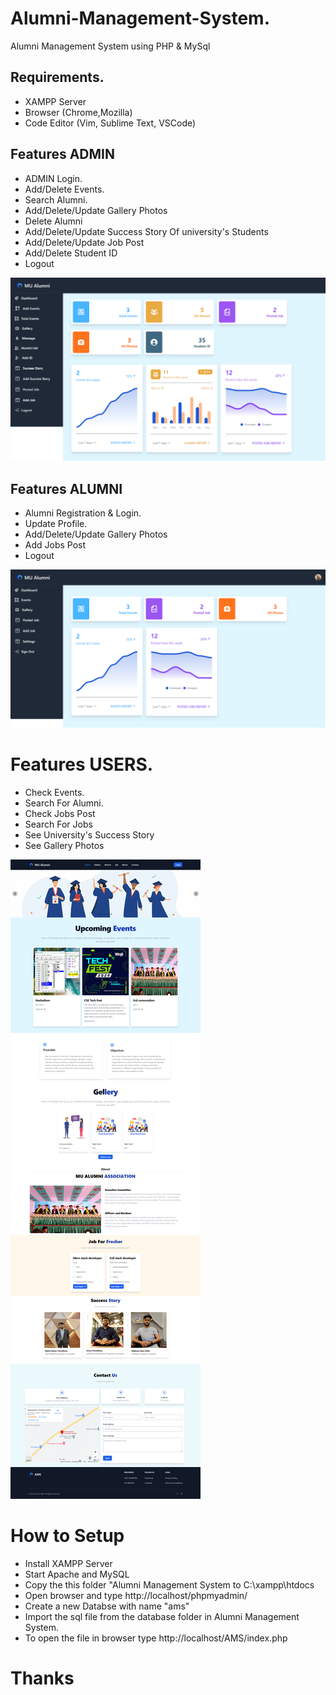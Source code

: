 <h1>Alumni-Management-System.</h1>

Alumni Management System using PHP & MySql

<h2>Requirements.</h2>
<ul>
  <li>XAMPP Server</li>
  <li>Browser (Chrome,Mozilla)</li>
  <li>Code Editor (Vim, Sublime Text, VSCode)</li>
</ul>

<h2>Features ADMIN</h2>
<ul>
  <li>ADMIN Login.</li>
  <li>Add/Delete Events.</li>
  <li>Search Alumni.</li>
  <li>Add/Delete/Update Gallery Photos</li>
  <li>Delete Alumni</li>
  <li>Add/Delete/Update Success Story Of university's Students</li>
  <li>Add/Delete/Update Job Post</li>
  <li>Add/Delete Student ID</li>
  <li>Logout</li>
</ul>
<div >
  <img  src="image/adminD.png">
</div>

<h2>Features ALUMNI</h2>
<ul>
  <li>Alumni Registration & Login. </li>
  <li>Update Profile. </li>
  <li>Add/Delete/Update Gallery Photos</li>
  <li>Add Jobs Post</li>
  <li>Logout </li>
</ul>
<div >
  <img  src="image/alumniD.png">
</div>

<h1>Features USERS.</h1>
<ul>
  <li>Check Events.</li>
  <li>Search For Alumni.</li>
  <li>Check Jobs Post</li>
  <li>Search For Jobs</li>
  <li>See University's Success Story</li>
  <li>See Gallery Photos</li>
</ul>

<div>
  <img  src="image/usersD.png">
</div>

<h1>How to Setup</h1>
<ul>
  <li>Install XAMPP Server</li>
  <li>Start Apache and MySQL</li>
  <li>Copy the this folder "Alumni Management System to C:\xampp\htdocs</li>
  <li>Open browser and type http://localhost/phpmyadmin/</li>
  <li>Create a new Databse with name "ams"</li>
  <li>Import the sql file from the database folder in Alumni Management System.</li>
  <li>
To open the file in browser type http://localhost/AMS/index.php</li>
</ul>

<h1>Thanks</h1>
